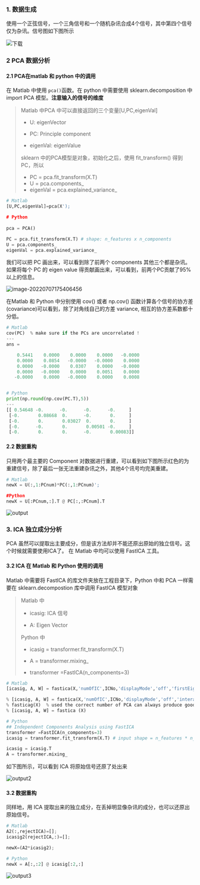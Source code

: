 
### 1. 数据生成

使用一个正弦信号，一个三角信号和一个随机杂讯合成4个信号，其中第四个信号仅为杂讯。信号图如下图所示

![下载](https://s2.loli.net/2022/07/08/NGcndemzq5Ho2ju.png)

### 2 PCA 数据分析

#### 2.1 PCA在matlab 和 python 中的调用

在 Matlab 中使用 `pca()`函数。在 python 中需要使用 sklearn.decomposition 中 import PCA 模型。**注意输入的信号的维度**

> Matlab 中PCA 中可以直接返回的三个变量[U,PC,eigenVal]
>
> * U: eigenVector
>
> * PC: Principle component
>
> * eigenVal: eigenValue
>
> sklearn 中的PCA模型是对象，初始化之后，使用 fit_transform() 得到 PC，所以
>
> * PC = pca.fit_transform(X.T) 
> * U = pca.components_
> * eigenVal = pca.explained_variance_

```python
# Matlab
[U,PC,eigenVal]=pca(X');

# Python
                    
pca = PCA()

PC = pca.fit_transform(X.T) # shape: n_features x n_components
U = pca.components_
eigenVal = pca.explained_variance_
```

我们可以把 PC 画出来，可以看到除了前两个 components 其他三个都是杂讯。如果将每个 PC 的 eigen value 得贡献画出来，可以看到，前两个PC贡献了95% 以上的信息。

 ![image-20220707175406456](https://s2.loli.net/2022/07/08/X8bQrqd6YhtsmLH.png)

在Matlab 和 Python 中分别使用 cov() 或者 np.cov() 函数计算各个信号的协方差(covariance)可以看到，除了对角线自己的方差 variance, 相互的协方差系数都十分低。

```python
# Matlab 
cov(PC)  % make sure if the PCs are uncorrelated !
---
ans =

    0.5441    0.0000    0.0000    0.0000   -0.0000
    0.0000    0.0854   -0.0000   -0.0000    0.0000
    0.0000   -0.0000    0.0307    0.0000   -0.0000
    0.0000   -0.0000    0.0000    0.0051    0.0000
   -0.0000    0.0000   -0.0000    0.0000    0.0008


# Python
print(np.round(np.cov(PC.T),5)) 
---
[[ 0.54648 -0.      -0.      -0.      -0.     ]
 [-0.       0.08668  0.      -0.       0.     ]
 [-0.       0.       0.03027  0.       0.     ]
 [-0.      -0.       0.       0.00501 -0.     ]
 [-0.       0.       0.      -0.       0.00083]]
```



#### 2.2  数据重构

只用两个最主要的 Component 对数据进行重建，可以看到如下图所示红色的为重建信号，除了最后一张无法重建杂讯之外，其他4个讯号均完美重建。

```python
# Matlab
newX = U(:,1:PCnum)*PC(:,1:PCnum)';

#Python
newX = U[:PCnum,:].T @ PC[:,:PCnum].T
```

![output](https://s2.loli.net/2022/07/08/ykvOqUmGtPeocxb.png)

### 3. ICA 独立成分分析

PCA 虽然可以提取出主要成分，但是该方法却并不能还原出原始的独立信号。这个时候就需要使用ICA了。 在 Matlab 中均可以使用 FastICA 工具。

#### 3.2 ICA 在 Matlab 和 Python 使用的调用

Matlab 中需要将 FastICA 的库文件夹放在工程目录下，Python 中和 PCA 一样需要在 sklearn.decompostion 库中调用 FastICA 模型对象

> Matlab 中
>
> * icasig: ICA 信号
>
> * A: Eigen Vector
>
> Python 中
>
> * icasig = transformer.fit_transform(X.T)
>
> * A = transformer.mixing_
>
> * transformer =FastICA(n_components=3)
>
> 

```python
# Matlab
[icasig, A, W] = fastica(X,'numOfIC',ICNo,'displayMode','off','firstEig',1,'lastEig',PCNo); % fast ICA

% [icasig, A, W] = fastica(X,'numOfIC',ICNo,'displayMode','off','interactivePCA','on'); % fast ICA
% fasticag(X)  % used the correct number of PCA can always produce good results
% [icasig, A, W] = fastica (X)

# Python
## Independent Components Analysis using FastICA
transformer =FastICA(n_components=3)
icasig = transformer.fit_transform(X.T) # input shape = n_features * n_components

icasig = icasig.T
A = transformer.mixing_

```



如下图所示，可以看到 ICA 将原始信号还原了处出来

![output2](C:\Users\Hongtao_Z\Downloads\output2.png)

#### 3.2 数据重构

同样地，用 ICA 提取出来的独立成分，在丢掉明显像杂讯的成分，也可以还原出原始信号。

```python
# Matlab
A2(:,rejectICA)=[];
icasig2(rejectICA,:)=[];

newX=(A2*icasig2);

# Python
newX = A[:,:2] @ icasig[:2,:]
```

![output3](https://s2.loli.net/2022/07/08/HkJ1ba4uyx95Ezn.png)
